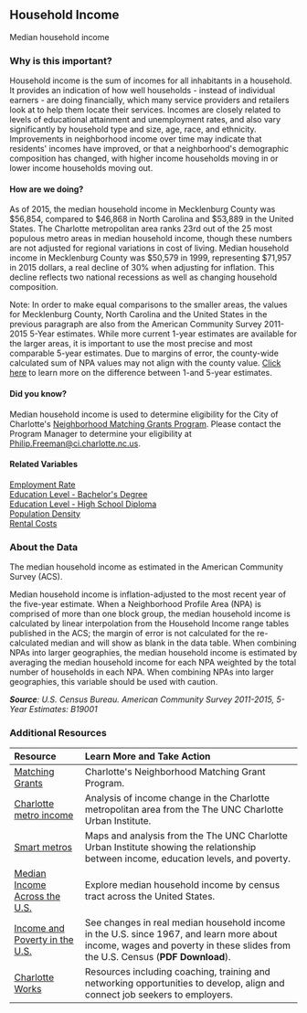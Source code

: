 ## Household Income 
Median household income

### Why is this important?
Household income is the sum of incomes for all inhabitants in a household. It provides an indication of how well households - instead of individual earners - are doing financially, which many service providers and retailers look at to help them locate their services. Incomes are closely related to levels of educational attainment and unemployment rates, and also vary significantly by household type and size, age, race, and ethnicity. Improvements in neighborhood income over time may indicate that residents' incomes have improved, or that a neighborhood's demographic composition has changed, with higher income households moving in or lower income households moving out.

#### How are we doing?
As of 2015, the median household income in Mecklenburg County was $56,854, compared to $46,868 in North Carolina and $53,889 in the United States. The Charlotte metropolitan area ranks 23rd out of the 25 most populous metro areas in median household income, though these numbers are not adjusted for regional variations in cost of living. Median household income in Mecklenburg County was $50,579 in 1999, representing $71,957 in 2015 dollars, a real decline of 30% when adjusting for inflation. This decline reflects two national recessions as well as changing household composition. 

Note: In order to make equal comparisons to the smaller areas, the values for Mecklenburg County, North Carolina and the United States in the previous paragraph are also from the American Community Survey 2011-2015 5-Year estimates. While more current 1-year estimates are available for the larger areas, it is important to use the most precise and most comparable 5-year estimates. Due to margins of error, the county-wide calculated sum of NPA values may not align with the county value. [Click here]( http://www.census.gov/programs-surveys/acs/guidance/estimates.html/) to learn more on the difference between 1-and 5-year estimates.

#### Did you know?
Median household income is used to determine eligibility for the City of Charlotte's [Neighborhood Matching Grants Program](http://charlottenc.gov/HNS/CE/CommunityInfo/Pages/default.aspx). Please contact the Program Manager to determine your eligibility at <Philip.Freeman@ci.charlotte.nc.us>.

#### Related Variables
<a href="javascript:void(0)" onclick="model.metricId = 'm38'">Employment Rate</a>  
<a href="javascript:void(0)" onclick="model.metricId = 'm20'">Education Level - Bachelor's Degree</a>  
<a href="javascript:void(0)" onclick="model.metricId = 'm39'">Education Level - High School Diploma</a>  
<a href="javascript:void(0)" onclick="model.metricId = 'm47'">Population Density</a>  
<a href="javascript:void(0)" onclick="model.metricId = 'm40'">Rental Costs</a>  

### About the Data
The median household income as estimated in the American Community Survey (ACS).  

Median household income is inflation-adjusted to the most recent year of the five-year estimate. When a Neighborhood Profile Area (NPA) is comprised of more than one block group, the median household income is calculated by linear interpolation from the Household Income range tables published in the ACS; the margin of error is not calculated for the re-calculated median and will show as blank in the data table. When combining NPAs into larger geographies, the median household income is estimated by averaging the median household income for each NPA weighted by the total number of households in each NPA. When combining NPAs into larger geographies, this variable should be used with caution.

_**Source**: U.S. Census Bureau. American Community Survey <span tabindex="1000" class="meta-definition" data-toggle="popover" data-title="Why 2011-2015 not 2015?" data-content="Data labeled 2011-2015 describe average conditions reported through the American Community Survey (ACS) during the period of January 2011 through December 2015. The Census collects ACS data from only a small sample of households every month. For reliable small-area estimates, the Census compiles five years of ACS data, which are used in the Quality of Life Explorer.">2011-2015</span>, 5-Year Estimates: B19001_

### Additional Resources
|Resource | Learn More and Take Action | 
|:--- | :--- |
|[Matching Grants](http://charlottenc.gov/HNS/CE/CommunityInfo/Pages/default.aspx)| Charlotte's Neighborhood Matching Grant Program.
|[Charlotte metro income](https://ui.uncc.edu/story/has-charlotte-metro-income-really-declined)| Analysis of income change in the Charlotte metropolitan area from the The UNC Charlotte Urban Institute.
|[Smart metros](https://ui.uncc.edu/story/smart-metros-charlotte-and-north-carolina)| Maps and analysis from the The UNC Charlotte Urban Institute showing the relationship between income, education levels, and poverty.
|[Median Income Across the U.S.](http://project.wnyc.org/median-income-nation/#5/38.634/-95.889) |Explore median household income by census tract across the United States.
|[Income and Poverty in the U.S.](http://www.census.gov/content/dam/Census/newsroom/press-kits/2014/20140916_ip_slides_plot_points.pdf) |See changes in real median household income in the U.S. since 1967, and learn more about income, wages and poverty in these slides from the U.S. Census (**PDF Download**).
|[Charlotte Works](http://www.charlotteworks.com/)| Resources including coaching, training and networking opportunities to develop, align and connect job seekers to employers.

